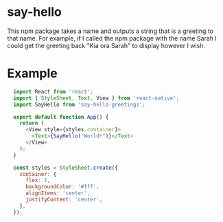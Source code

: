 # say-hello

This npm package takes a name and outputs a string that is a greeting to that name. For example, if I called the npm package with the name Sarah I could get the greeting back "Kia ora Sarah" to display however I wish.

# Example
``` js
  import React from 'react';
  import { StyleSheet, Text, View } from 'react-native';
  import SayHello from 'say-hello-greetings';

  export default function App() {
    return (
      <View style={styles.container}>
        <Text>{SayHello("World!")}</Text>
      </View>
    );
  }

  const styles = StyleSheet.create({
    container: {
      flex: 1,
      backgroundColor: '#fff',
      alignItems: 'center',
      justifyContent: 'center',
    },
  });
```
